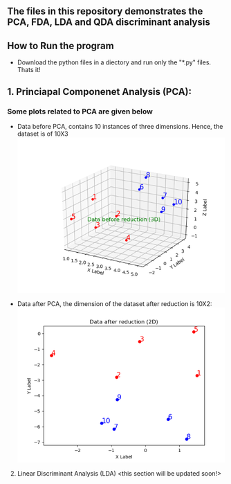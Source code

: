 ## The files in this repository demonstrates the PCA, FDA, LDA and QDA discriminant analysis
## How to Run the program
 - Download the python files in a diectory and run only the "*.py" files. Thats it!

## 1. Princiapal Componenet Analysis (PCA): 

### Some plots related to  PCA are given below

- Data before PCA, contains 10 instances of three dimensions. Hence, the dataset is of 10X3
![PCA_3D]( https://github.com/Bismillah-Jan/Diminsionality_reduction_ML/blob/main/PCA_3D.png)

- Data after PCA, the dimension of the dataset after reduction is 10X2:
 ![PCA_2D](https://github.com/Bismillah-Jan/Diminsionality_reduction_ML/blob/main/PCA_2D.png)

2. Linear Discriminant Analysis (LDA) <this section will be updated soon!> 

